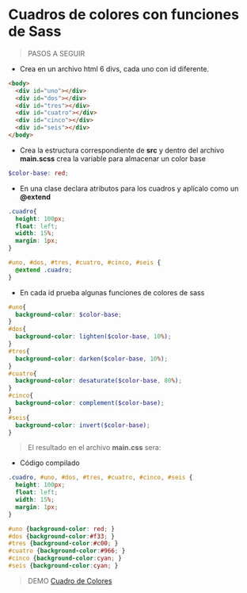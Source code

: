 # Cuadros de colores con funciones de Sass

> PASOS A SEGUIR
* Crea en un archivo html 6 divs, cada uno con id diferente.
```html
<body>
  <div id="uno"></div>
  <div id="dos"></div>
  <div id="tres"></div>
  <div id="cuatro"></div>
  <div id="cinco"></div>
  <div id="seis"></div>
</body>
```
* Crea la estructura correspondiente de **src** y dentro del archivo **main.scss** crea la variable para almacenar un color base
```scss
$color-base: red;
```

* En una clase declara atributos para los cuadros y aplícalo como un **@extend**
```scss
.cuadro{
  height: 100px;
  float: left;
  width: 15%;
  margin: 1px;
}

#uno, #dos, #tres, #cuatro, #cinco, #seis {
  @extend .cuadro;
}
```

* En cada id prueba algunas funciones de colores de sass
```scss
#uno{
  background-color: $color-base;
}
#dos{
  background-color: lighten($color-base, 10%);
}
#tres{
  background-color: darken($color-base, 10%);
}
#cuatro{
  background-color: desaturate($color-base, 80%);
}
#cinco{
  background-color: complement($color-base);
}
#seis{
  background-color: invert($color-base);
}
```

> El resultado en el archivo **main.css** sera:
* Código compilado
```scss
.cuadro, #uno, #dos, #tres, #cuatro, #cinco, #seis {
  height: 100px;
  float: left;
  width: 15%;
  margin: 1px;
}

#uno {background-color: red; }
#dos {background-color:#f33; }
#tres {background-color:#c00; }
#cuatro {background-color:#966; }
#cinco {background-color:cyan; }
#seis {background-color:cyan; }
```


> DEMO
[Cuadro de Colores](https://arianacabana09.github.io/CajasdeColores/)
